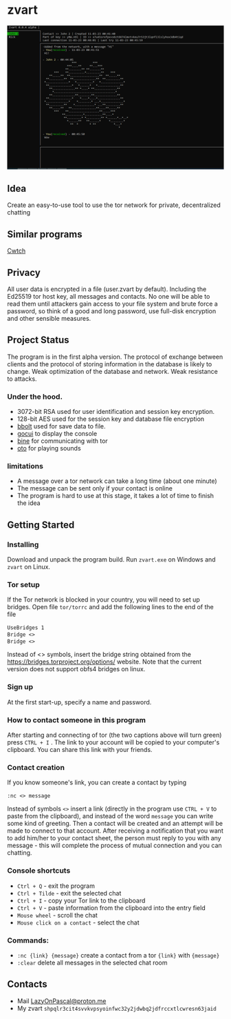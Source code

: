 zvart
=====

![zvart](screenshots/4.PNG)

## Idea

Create an easy-to-use tool to use the tor network for private, decentralized chatting

## Similar programs

[Cwtch](https://cwtch.im/download/)

## Privacy

All user data is encrypted in a file (user.zvart by default). Including the Ed25519 tor host key, all messages and contacts. No one will be able to read them until attackers gain access to your file system and brute force a password, so think of a good and long password, use full-disk encryption and other sensible measures.

## Project Status

The program is in the first alpha version. The protocol of exchange between clients
and the protocol of storing information in the database is likely to change.
Weak optimization of the database and network. Weak resistance to attacks.

### Under the hood.

* 3072-bit RSA used for user identification and session key encryption.
* 128-bit AES used for the session key and database file encryption
* [bbolt](https://github.com/etcd-io/bbolt) used for save data to file.
* [gocui](https://github.com/jroimartin/gocui) to display the console
* [bine](https://github.com/cretz/bine) for communicating with tor
* [oto](https://github.com/hajimehoshi/oto) for playing sounds

### limitations

* A message over a tor network can take a long time (about one minute)
* The message can be sent only if your contact is online
* The program is hard to use at this stage, it takes a lot of time to finish the idea

## Getting Started

### Installing

Download and unpack the program build.
Run `zvart.exe` on Windows and `zvart` on Linux.

### Tor setup

If the Tor network is blocked in your country, you will need to set up bridges.
Open file `tor/torrc` and add the following lines to the end of the file

```
UseBridges 1
Bridge <>
Bridge <>
```

Instead of <> symbols, insert the bridge string obtained from the https://bridges.torproject.org/options/ website. Note that the current version does not support obfs4 bridges on linux.

### Sign up

At the first start-up, specify a name and password.

### How to contact someone in this program

After starting and connecting of tor (the two captions above will turn green) press `CTRL + I` . The link to your account will be copied to your computer's clipboard. You can share this link with your friends.

### Contact creation

If you know someone's link, you can create a contact by typing

```
:nc <> message
```

Instead of symbols `<>` insert a link (directly in the program use `CTRL + V` to paste from the clipboard), and instead of the word `message` you can write some kind of greeting. Then a contact will be created and an attempt will be made to connect to that account. After receiving a notification that you want to add him/her to your contact sheet, the person must reply to you with any message - this will complete the process of mutual connection and you can chatting.

### Console shortcuts
* `Сtrl + Q` - exit the program
* `Ctrl + Tilde` - exit the selected chat
* `Ctrl + I` - copy your Tor link to the clipboard
* `Ctrl + V` - paste information from the clipboard into the entry field
* `Mouse wheel` - scroll the chat
* `Mouse click on a contact` - select the chat

### Commands:

* `:nc {link} {message}` create a contact from a tor `{link}` with `{message}`
* `:clear` delete all messages in the selected chat room

## Contacts

* Mail LazyOnPascal@proton.me
* My zvart `shpqlr3cit4svvkvpsyoinfwc32y2jdwbq2jdfrccxtlcwresn63jaid`
